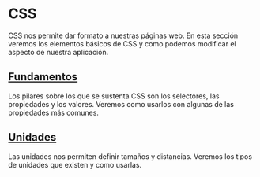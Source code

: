 # CSS

CSS nos permite dar formato a nuestras páginas web. En esta sección veremos los elementos básicos de CSS y como podemos modificar el aspecto de nuestra aplicación.

## [Fundamentos](10_fundamentos.md)

Los pilares sobre los que se sustenta CSS son los selectores, las propiedades y los valores. Veremos como usarlos con algunas de las propiedades más comunes.

## [Unidades](11_unidades.md)

Las unidades nos permiten definir tamaños y distancias. Veremos los tipos de unidades que existen y como usarlas.